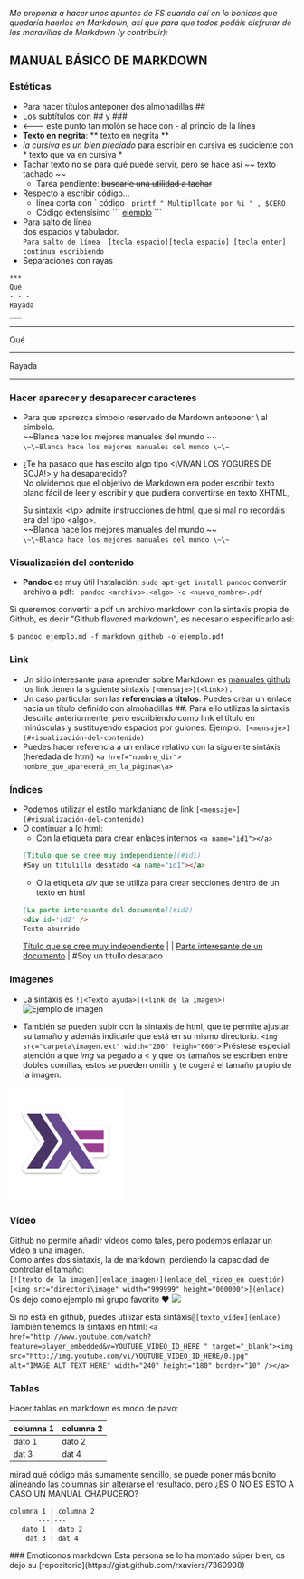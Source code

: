*Me proponía a hacer unos apuntes de FS cuando caí en lo bonicos que quedaría haerlos en Markdown, así que para que todos podáis disfrutar de las maravillas de Markdown (y contribuir):*

## MANUAL BÁSICO DE MARKDOWN
### Estéticas
- Para hacer títulos anteponer dos almohadillas \##
- Los subtítulos con \## y \###
- <--- este punto tan molón se hace con \- al princio de la línea
- **Texto en negrita**:  \** texto en negrita \**
- *la cursiva es un bien preciado* para escribir en cursiva es suciciente con  \* texto que va en cursiva \*
- Tachar texto no sé para qué puede servir, pero se hace así \~~ texto tachado \~~
  - Tarea pendiente: ~~buscarle una utilidad a tachar~~
- Respecto a escribir código... 
  - línea corta con \` código \`  `printf " Multiplĺcate por %i " , $CERO `
  - Código extensísimo  \`\`\` [ejemplo](#tablas) \`\`\` 
 - Para salto de línea  
 dos espacios y tabulador.  
 `Para salto de línea  [tecla espacio][tecla espacio] [tecla enter] continua escribiendo`
 - Separaciones con rayas 
  ```
  ***
 Qué
 - - -
 Rayada
 ___
 ```
 ***
 Qué
 - - -
 Rayada
 ___
 
 
 ### Hacer aparecer y desaparecer caracteres
 - Para que aparezca símbolo reservado de Mardown anteponer \ al símbolo. 
  <br />	\~\~Blanca hace los mejores manuales del mundo \~\~ 
  <br />	`\~\~Blanca hace los mejores manuales del mundo \~\~ `
  
 - ¿Te ha pasado que has escito algo tipo \<¡VIVAN LOS YOGURES DE SOJA!\> y ha desaparecido?  
 No olvidemos que el objetivo de Markdown era poder escribir texto plano fácil de leer y escribir y que pudiera convertirse en texto XHTML, <p> Su sintaxis <\p> admite instrucciones de html, que si mal no recordáis era del tipo \<algo\>.
	  <br />	\~\~Blanca hace los mejores manuales del mundo \~\~ 
  <br />	`\~\~Blanca hace los mejores manuales del mundo \~\~ `
  

### Visualización del contenido
- **Pandoc** es muy útil
 Instalación:  `sudo apt-get install pandoc`
 convertir archivo a pdf:  ` pandoc <archivo>.<algo> -o <nuevo_nombre>.pdf`

Si queremos convertir a pdf un archivo markdown con la sintaxis propia de Github,
es decir "Github flavored markdown", es necesario especificarlo asi:

```console
$ pandoc ejemplo.md -f markdown_github -o ejemplo.pdf
```


### Link
- Un sitio interesante para aprender sobre Markdown es [manuales github](https://help.github.com/articles/basic-writing-and-formatting-syntax/#links)
los link tienen la siguiente sintaxis `[<mensaje>](<link>).`
- Un caso particular son las **referencias a títulos**. Puedes crear un enlace hacia un título
definido con almohadillas \##. Para ello utilizas la sintaxis descrita anteriormente, pero
escribiendo como link el título en minúsculas y sustituyendo espacios por guiones.
Ejemplo.: `[<mensaje>](#visualización-del-contenido) `
- Puedes hacer referencia  a un enlace relativo con la siguiente sintáxis (heredada de html)
`<a href="nombre_dir"> nombre_que_aparecerá_en_la_página<\a> `  

### Índices  
- Podemos utilizar el estilo markdaniano de link `[<mensaje>](#visualización-del-contenido) `  
- O continuar a lo html: 
  - Con la etiqueta para crear enlaces internos  `<a name="id1"></a>`
  ```md
  [Título que se cree muy independiente](#id1)
  #Soy un títulillo desatado <a name="id1"></a>
  ```
  - O la etiqueta *div* que se utiliza para crear secciones dentro de un texto en html  
  ```md
  [La parte interesante del documento](#id2)
  <div id='id2' />
  Texto aburrido
  ```  
    [Título que se cree muy independiente](#id1)
	|
	|
	[Parte interesante de un documento](#id2)
	|
  #Soy un títullo desatado <a name="id1"></a>
### Imágenes

- La sintaxis es `![<Texto ayuda>](<link de la imagen>) `
 ![Ejemplo de imagen](https://media.giphy.com/media/aRmAPxula4i7C/giphy.gif)
 
- También se pueden subir con la sintaxis de html, que te permite ajustar su tamaño y además indicarle que está en su mismo directorio. `<img src="carpeta\imagen.ext" width="200" heigh="600">` 
Préstese especial atención a que *img* va pegado a < y que los tamaños se escriben entre dobles comillas, estos se pueden omitir y te cogerá el tamaño propio de la imagen. 
<img src=".media\haskell.png" width="200" heigh="200">  

### Vídeo 
Github no permite añadir vídeos como tales, pero podemos enlazar un vídeo a una imagen.  
Como antes dos sintaxis, la de markdown, perdiendo la capacidad de controlar el tamaño:  
`[![texto de la imagen](enlace_imagen)](enlace_del_video_en cuestión)`  
`[<img src="directori\image" width="999999" height="000000">](enlace)`  
Os dejo como ejemplo mi grupo favorito :heart:
[<img src="media\vetusta.jpeg">](https://www.youtube.com/watch?v=6EGCURYvBhw)

Si no está en github, puedes utilizar esta sintáxis`@[texto_vídeo](enlace)`  
También tenemos la sintáxis en html:
 `<a href="http://www.youtube.com/watch?feature=player_embedded&v=YOUTUBE_VIDEO_ID_HERE
" target="_blank"><img src="http://img.youtube.com/vi/YOUTUBE_VIDEO_ID_HERE/0.jpg" 
alt="IMAGE ALT TEXT HERE" width="240" height="180" border="10" /></a>`

### Tablas

Hacer tablas en markdown es moco de pavo:

columna 1 | columna 2
---|---
dato 1 | dato 2
dat 3 | dat 4

mirad qué código más sumamente sencillo, se puede poner más bonito alineando las columnas sin alterarse el resultado, pero ¿ES O NO ES ESTO A CASO UN MANUAL CHAPUCERO?
```
columna 1 | columna 2
       ---|---
   dato 1 | dato 2
    dat 3 | dat 4
``` 
<div id='id2' />
### Emoticonos markdown  
Esta persona se lo ha montado súper bien, os dejo su [repositorio](https://gist.github.com/rxaviers/7360908) 

